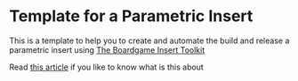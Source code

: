 # Template for a Parametric Insert

This is a template to help you to create and automate the build and release a parametric insert using 
[The Boardgame Insert Toolkit](https://github.com/dppdppd/The-Boardgame-Insert-Toolkit) 

Read [this article](https://medium.com/@fzerorubigd/a-ci-cd-for-creating-board-game-insert-1c685aaa1a4f) if you like to know what is this about 
